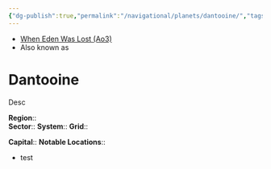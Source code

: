 ```yaml
---
{"dg-publish":true,"permalink":"/navigational/planets/dantooine/","tags":["map","starkiller","planet","unfinished"],"noteIcon":"saber1"}
---
```


- [When Eden Was Lost (Ao3)](https://archiveofourown.org/works/19334440)
- Also known as 
# Dantooine
Desc

**Region**::  
**Sector**::
**System**::
**Grid**::

**Capital**::
**Notable Locations**::
- test

